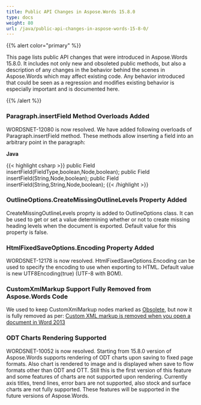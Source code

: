 ```yaml
---
title: Public API Changes in Aspose.Words 15.8.0
type: docs
weight: 80
url: /java/public-api-changes-in-aspose-words-15-8-0/
---
```


{{% alert color="primary" %}} 

This page lists public API changes that were introduced in Aspose.Words 15.8.0. It includes not only new and obsoleted public methods, but also a description of any changes in the behavior behind the scenes in Aspose.Words which may affect existing code. Any behavior introduced that could be seen as a regression and modifies existing behavior is especially important and is documented here.

{{% /alert %}} 

### **Paragraph.insertField Method Overloads Added**

WORDSNET-12080 is now resolved. We have added following overloads of Paragraph.insertField method. These methods allow inserting a field into an arbitrary point in the paragraph:

**Java**

{{< highlight csharp >}}
public Field insertField(FieldType,boolean,Node,boolean);
public Field insertField(String,Node,boolean);
public Field insertField(String,String,Node,boolean);
{{< /highlight >}}

### **OutlineOptions.CreateMissingOutlineLevels Property Added**

CreateMissingOutlineLevels proprty is added to OutlineOptions class. It can be used to get or set a value determining whether or not to create missing heading levels when the document is exported. Default value for this property is false.

### **HtmlFixedSaveOptions.Encoding Property Added**

WORDSNET-12178 is now resolved. HtmlFixedSaveOptions.Encoding can be used to specify the encoding to use when exporting to HTML. Default value is new UTF8Encoding(true) (UTF-8 with BOM).

### **CustomXmlMarkup Support Fully Removed from Aspose.Words Code**

We used to keep CustomXmlMarkup nodes marked as [Obsolete](), but now it is fully removed as per:
[Custom XML markup is removed when you open a document in Word 2013](http://support.microsoft.com/kb/2761189)

### **ODT Charts Rendering Supported**

WORDSNET-10052 is now resolved. Starting from 15.8.0 version of Aspose.Words supports rendering of ODT charts upon saving to fixed page formats. Also chart is rendered to image and is displayed when save to flow formats other than ODT and OTT. Still this is the first version of this feature and some features of charts are not supported upon rendering. Currently axis titles, trend lines, error bars are not supported, also stock and surface charts are not fully supported. These features will be supported in the future versions of Aspose.Words.
